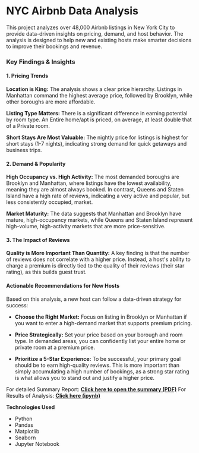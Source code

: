 #  NYC Airbnb Data Analysis
This project analyzes over 48,000 Airbnb listings in New York City to provide data-driven insights on pricing, demand, and host behavior. The analysis is designed to help new and existing hosts make smarter decisions to improve their bookings and revenue.

### Key Findings & Insights
#### 1. Pricing Trends
**Location is King:** The analysis shows a clear price hierarchy. Listings in Manhattan command the highest average price, followed by Brooklyn, while other boroughs are more affordable.

**Listing Type Matters:** There is a significant difference in earning potential by room type. An Entire home/apt is priced, on average, at least double that of a Private room.

**Short Stays Are Most Valuable:** The nightly price for listings is highest for short stays (1-7 nights), indicating strong demand for quick getaways and business trips.

#### 2. Demand & Popularity
**High Occupancy vs. High Activity:** The most demanded boroughs are Brooklyn and Manhattan, where listings have the lowest availability, meaning they are almost always booked. In contrast, Queens and Staten Island have a high rate of reviews, indicating a very active and popular, but less consistently occupied, market.

**Market Maturity:** The data suggests that Manhattan and Brooklyn have mature, high-occupancy markets, while Queens and Staten Island represent high-volume, high-activity markets that are more price-sensitive.

#### 3. The Impact of Reviews
**Quality is More Important Than Quantity:** A key finding is that the number of reviews does not correlate with a higher price. Instead, a host's ability to charge a premium is directly tied to the quality of their reviews (their star rating), as this builds guest trust.

#### Actionable Recommendations for New Hosts
Based on this analysis, a new host can follow a data-driven strategy for success:

- **Choose the Right Market:** Focus on listing in Brooklyn or Manhattan if you want to enter a high-demand market that supports premium pricing.

- **Price Strategically:** Set your price based on your borough and room type. In demanded areas, you can confidently list your entire home or private room at a premium price.

- **Prioritize a 5-Star Experience:** To be successful, your primary goal should be to earn high-quality reviews. This is more important than simply accumulating a high number of bookings, as a strong star rating is what allows you to stand out and justify a higher price.

For detailed Summary Report: [**Click here to open the summary (PDF)**](Reports/Summary.pdf)
For Results of Analysis: [**Click here (ipynb)**](Notebooks/results_and_conclusion.ipynb)

**Technologies Used**
- Python
- Pandas
- Matplotlib
- Seaborn
- Jupyter Notebook

